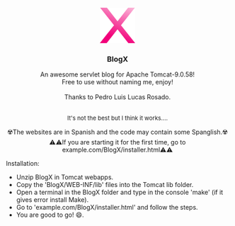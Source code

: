 <br />
<div align="center">
  <a href="https://github.com/jujo0922/BlogX">
    <img src="web_resources/images/favicon.svg" alt="Logo" width="80" height="80">
  </a>

  <h3 align="center">BlogX</h3>

  <p align="center">
    An awesome servlet blog for Apache Tomcat-9.0.58!
    <br />
    Free to use without naming me, enjoy!
    <br />
    <br />
    Thanks to Pedro Luis Lucas Rosado.
    <br />
    <br />
    <p style="font-size: 13px">It's not the best but I think it works....</p>
  </p>
</div>

<!-- ABOUT THE PROJECT -->

<div align="center">

☢️The websites are in Spanish and the code may contain some Spanglish.☢️
    <br />
⚠️⚠️If you are starting it for the first time, go to example.com/BlogX/installer.html⚠️⚠️
</div>

Installation:
* Unzip BlogX in Tomcat webapps.
* Copy the 'BlogX/WEB-INF/lib' files into the Tomcat lib folder.
* Open a terminal in the BlogX folder and type in the console 'make' (if it gives error install Make).
* Go to 'example.com/BlogX/installer.html' and follow the steps.
* You are good to go! :smile:.

